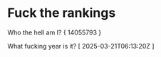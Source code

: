 # Fuck the rankings

Who the hell am I?
{ 14055793 }

What fucking year is it?
[ 2025-03-21T06:13:20Z ]
